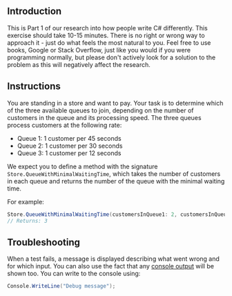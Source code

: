 ## Introduction

This is Part 1 of our research into how people write C# differently. This exercise should take 10-15 minutes. There is no right or wrong way to approach it - just do what feels the most natural to you. Feel free to use books, Google or Stack Overflow, just like you would if you were programming normally, but please don't actively look for a solution to the problem as this will negatively affect the research.

## Instructions

You are standing in a store and want to pay. Your task is to determine which of the three available queues to join, depending on the number of customers in the queue and its processing speed. The three queues process customers at the following rate:

- Queue 1: 1 customer per 45 seconds
- Queue 2: 1 customer per 30 seconds
- Queue 3: 1 customer per 12 seconds

We expect you to define a method with the signature `Store.QueueWithMinimalWaitingTime`, which takes the number of customers in each queue and returns the number of the queue with the minimal waiting time.

For example:

```csharp
Store.QueueWithMinimalWaitingTime(customersInQueue1: 2, customersInQueue2: 3, customersInQueue3: 5)
// Returns: 3
```

## Troubleshooting

When a test fails, a message is displayed describing what went wrong and for which input. You can also use the fact that any [console output][programiz.com-basic-input-output] will be shown too. You can write to the console using:

```csharp
Console.WriteLine("Debug message");
```

[programiz.com-basic-input-output]: https://www.programiz.com/csharp-programming/basic-input-output
